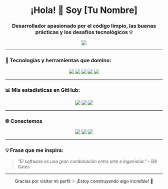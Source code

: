 <h1 align="center">¡Hola! 👋 Soy [Tu Nombre]</h1>
<h3 align="center">Desarrollador apasionado por el código limpio, las buenas prácticas y los desafíos tecnológicos 💡</h3>

<p align="center">
  <img src="https://readme-typing-svg.herokuapp.com/?color=00ffb3&center=true&vCenter=true&lines=💻+Full+Stack+Developer;🎯+Apasionado+por+la+tecnología;🚀+Siempre+aprendiendo+algo+nuevo!" />
</p>

---

### 🚀 Tecnologías y herramientas que domino:

<p align="center">
  <img src="https://img.shields.io/badge/Visual%20Studio%202022-5C2D91?style=for-the-badge&logo=visualstudio&logoColor=white" />
  <img src="https://img.shields.io/badge/Visual%20Studio%20Code-007ACC?style=for-the-badge&logo=visualstudiocode&logoColor=white" />
  <img src="https://img.shields.io/badge/NetBeans-1B6AC6?style=for-the-badge&logo=apache-netbeans-ide&logoColor=white" />
  <img src="https://img.shields.io/badge/HTML5-E34F26?style=for-the-badge&logo=html5&logoColor=white" />
  <img src="https://img.shields.io/badge/CSS3-1572B6?style=for-the-badge&logo=css3&logoColor=white" />
</p>

---

### 📊 Mis estadísticas en GitHub:

<p align="center">
  <img src="https://github-readme-stats.vercel.app/api?username=TuUsuarioGitHub&show_icons=true&theme=tokyonight&hide_border=false&count_private=true" />
  <img src="https://github-readme-streak-stats.herokuapp.com/?user=TuUsuarioGitHub&theme=tokyonight&hide_border=false" />
  <img src="https://github-readme-stats.vercel.app/api/top-langs/?username=TuUsuarioGitHub&layout=compact&theme=tokyonight&hide_border=false" />
</p>

---

### 🌐 Conectemos

<p align="center">
  <a href="https://linkedin.com/in/TuPerfil" target="_blank"><img src="https://img.shields.io/badge/-LinkedIn-0A66C2?style=for-the-badge&logo=linkedin&logoColor=white" /></a>
  <a href="https://twitter.com/TuUsuario" target="_blank"><img src="https://img.shields.io/badge/-Twitter-1DA1F2?style=for-the-badge&logo=twitter&logoColor=white" /></a>
  <a href="https://tuportafolio.dev" target="_blank"><img src="https://img.shields.io/badge/-Portafolio-FF5722?style=for-the-badge&logo=firefox-browser&logoColor=white" /></a>
</p>

---

### 💡 Frase que me inspira:
> _"El software es una gran combinación entre arte e ingeniería."_ – Bill Gates

---

<p align="center">Gracias por visitar mi perfil ✨ ¡Estoy construyendo algo increíble! 🚧</p>
